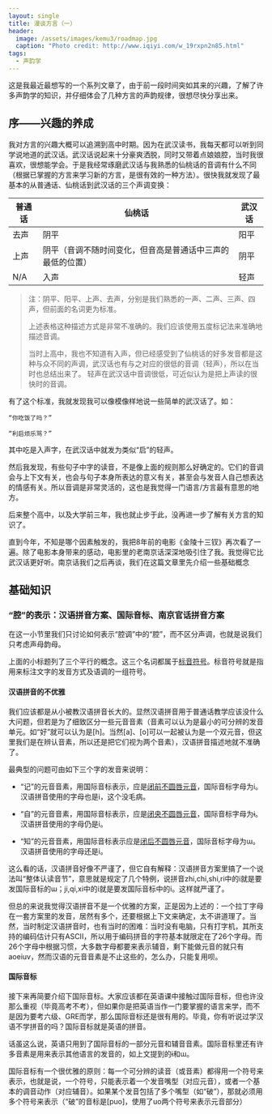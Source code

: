 ```yaml
---
layout: single
title: 漫谈方言（一）
header:
  image: /assets/images/kemu3/roadmap.jpg
  caption: "Photo credit: http://www.iqiyi.com/w_19rxpn2n85.html"
tags:
  - 声韵学
---
```


这是我最近最想写的一个系列文章了，由于前一段时间突如其来的兴趣，了解了许多声韵学的知识，并仔细体会了几种方言的声韵规律，很想尽快分享出来。

## 序——兴趣的养成

我对方言的兴趣大概可以追溯到高中时期。因为在武汉读书，我每天都可以听到同学说地道的武汉话。武汉话说起来十分豪爽洒脱，同时又带着点娘娘腔，当时我很喜欢，很想能学会。于是我经常琢磨武汉话与我熟悉的仙桃话的音调有什么不同（根据已掌握的方言来学习新的方言，是很有效的一种方法）。很快我就发现了最基本的从普通话、仙桃话到武汉话的三个声调变换：

| 普通话 | 仙桃话                                                     | 武汉话 |
| ------ | ---------------------------------------------------------- | ------ |
| 去声   | 阴平                                                       | 阳平   |
| 上声   | 阴平（音调不随时间变化，但音高是普通话中三声的最低的位置） | 阴平   |
| N/A    | 入声                                                       | 轻声   |

> 注：阴平、阳平、上声、去声，分别是我们熟悉的一声、二声、三声、四声，但前面的名词更为标准。
>
> 
> 上述表格这种描述方式是非常不准确的。我们应该使用五度标记法来准确地描述音调。
>
> 当时上高中，我也不知道有入声，但已经感受到了仙桃话的好多发音都是这种与众不同的声调，武汉话也有与之对应的很低的音调（轻声），所以在当时也总结出来了。
> 轻声在武汉话中音调很低，可近似认为是把上声读的很快时的音调。

有了这个标准，我就发现我可以像模像样地说一些简单的武汉话了。如：

```“你吃饭了吗？”```

```“利启烦乐骂？”```

其中吃是入声字，在武汉话中就发为类似“启”的轻声。

然后我发现，有些句子中字的读音，不是像上面的规则那么好确定的。它们的音调会与上下文有关，也会与句子本身所表达的意义有关，甚至会与发音人自己想表达的情感有关。所以音调是非常灵活的，这也是我觉得一门语言/方言最有意思的地方。

后来整个高中，以及大学前三年，我也就止步于此，没再进一步了解有关方言的知识了。

直到今年，不知是哪个因素触发的，我把8年前的电影《金陵十三钗》再次看了一遍。除了电影本身带来的感动，电影里的老南京话深深地吸引住了我。我觉得它比武汉话更好听。南京话我们之后再谈，我们在这篇文章里先介绍一些基础概念

## 基础知识

### “腔”的表示：汉语拼音方案、国际音标、南京官话拼音方案
在这一小节里我们只讨论如何表示“腔调”中的“腔”，而不区分声调，也就是说我们只考虑声母韵母。

上面的小标题列了三个平行的概念。这三个名词都属于[标音符号](https://zh.wikipedia.org/wiki/标音)。标音符号就是指用来标注文字的发音方式及语调的一组符号。

#### 汉语拼音的不优雅
我们应该都是从小被教汉语拼音长大的。显然汉语拼音用于普通话教学应该没什么大问题，但若是为了细致区分一些元音音素（音素可以认为是最小的可分辨的发音单元。如“好”就可以认为是\[h\]。当然\[a\]、\[o\]可以一起被认为是一个双元音，但这里我们是在辨认音素，所以还是把它们视为两个音素），汉语拼音描述地就不准确了。

最典型的问题可由如下三个字的发音来说明：

- “记”的元音音素，用国际音标表示，应是[闭前不圆唇元音](https://zh.wikipedia.org/wiki/閉前不圓唇元音)，国际音标字母为i。汉语拼音使用的字母也是i，这个没毛病。

- “自”的元音音素，用国际音标表示，应是[闭央不圆唇元音](https://zh.wikipedia.org/wiki/閉央不圓唇元音)，国际音标字母为ɨ。汉语拼音使用的字母仍是i。

- “知”的元音音素，用国际音标表示应是[闭后不圆唇元音](https://zh.wikipedia.org/wiki/閉後不圓唇元音)，国际音标字母为ɯ。汉语拼音使用的字母还是i。


这么看的话，汉语拼音好像不严谨了，但它自有解释：汉语拼音方案里搞了一个说法叫“整体认读音节”，意思就是规定了几个特例，说拼音zhi,chi,shi,ri中的i就是要发国际音标的ɯ；ji,qi,xi中的i就是要发国际音标中的i。这样就严谨了。

但总的来说我觉得汉语拼音不是一个优雅的方案，正是因为上述的：一个拉丁字母在一套方案里的发音，居然有多个，还要根据上下文来确定，太不讲道理了。当然，当时制定汉语拼音时，也有当时的困难：当时没有电脑，只有打字机，其所支持的编码估计只有ASCII，所以用于编码拼音的字符基本就限定在了26个字母。而26个字母中根据习惯，大多数字母都要来表示辅音，剩下能做元音的就只有aoeiuv，然而汉语的元音音素是不止这些的，怎么办，只能复用呗。

#### 国际音标
接下来再简要介绍下国际音标。大家应该都在英语课中接触过国际音标，但也许没那么重视（毕竟高考不考），但如果你是把英语当作一门要掌握的语言来学，而不是因为要考六级、GRE而学，那么国际音标还是很有用的。毕竟，你有听说过学汉语不学拼音的吗？国际音标就是英语的拼音。

话虽这么说，英语只用到了国际音标的一部分元音和辅音音素。国际音标里还有许多音素是用来表示其他语言的发音的，如上文提到的ɨ和ɯ。

国际音标有一个很优雅的原则：每一个可分辨的读音（或音素）都得用一个符号来表示，也就是说，一个符号，只能表示着一个发音嘴型（对应元音），或者一个基本的调音动作（对应辅音）。如果某个发音包括了多个嘴型（如“破”），那就必须用多个符号来表示（“破”的音标是\[puo\]，使用了uo两个符号来表示元音部分）